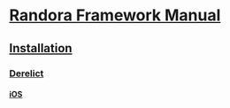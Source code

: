 # [Randora Framework Manual](/README.md)

## [Installation](/manual/installation/README.md)

### [Derelict](/manual/installation/derelict/README.md)

#### [iOS](/manual/installation/derelict/ios/README.md)


